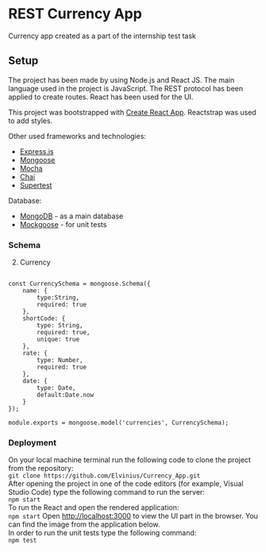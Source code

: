 # REST Currency App
Currency app created as a part of the internship test task 

## Setup
The project has been made by using Node.js and React JS. The main language used in the project is JavaScript. The REST protocol has been applied to create routes. React has been used for the UI. <br>

This project was bootstrapped with [Create React App](https://github.com/facebook/create-react-app). Reactstrap was used to add styles.

Other used frameworks and technologies:
* [Express.js](https://expressjs.com/)
* [Mongoose](https://mongoosejs.com/)
* [Mocha](https://www.npmjs.com/package/mocha)
* [Chai](https://www.chaijs.com/)
* [Supertest](https://www.npmjs.com/package/supertest)

Database:
* [MongoDB](https://www.mongodb.com/) - as a main database
* [Mockgoose](https://www.npmjs.com/package/mockgoose) - for unit tests

### Schema

2. Currency
```const mongoose = require("mongoose");

const CurrencySchema = mongoose.Schema({
    name: {
        type:String,
        required: true
    },
    shortCode: {
        type: String,
        required: true,
        unique: true
    },
    rate: {
        type: Number,
        required: true
    },
    date: {
        type: Date,
        default:Date.now
    }
});

module.exports = mongoose.model('currencies', CurrencySchema);
```

### Deployment

On your local machine terminal run the following code to clone the project from the repository: <br>
```git clone https://github.com/Elvinius/Currency_App.git``` <br>
After opening the project in one of the code editors (for example, Visual Studio Code) type the following command to run the server:<br>
```npm start``` <br>
To run the React and open the rendered application:<br>
```npm start```
Open [http://localhost:3000](http://localhost:3000) to view the UI part in the browser. You can find the image from the application below. <br>
In order to run the unit tests type the following command: <br>
```npm test``` <br>




